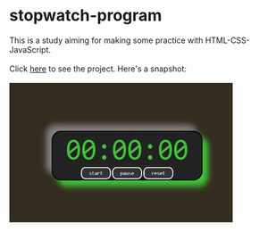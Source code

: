 # stopwatch-program  
This is a study aiming for making some practice with HTML-CSS-JavaScript.  <br/><br/>
Click <a href="https://buraxta.github.io/stopwatch-program/">here</a> to see the project. Here's a snapshot:<br/><br/>
<img src="Screenshot_1.png" width="400" height="250"/>
